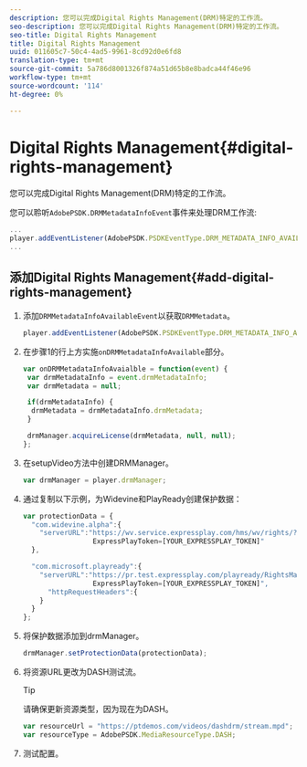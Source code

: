 ```yaml
---
description: 您可以完成Digital Rights Management(DRM)特定的工作流。
seo-description: 您可以完成Digital Rights Management(DRM)特定的工作流。
seo-title: Digital Rights Management
title: Digital Rights Management
uuid: 011605c7-50c4-4ad5-9961-8cd92d0e6fd8
translation-type: tm+mt
source-git-commit: 5a786d8001326f874a51d65b8e8badca44f46e96
workflow-type: tm+mt
source-wordcount: '114'
ht-degree: 0%

---
```



# Digital Rights Management{#digital-rights-management}

您可以完成Digital Rights Management(DRM)特定的工作流。

您可以聆听`AdobePSDK.DRMMetadataInfoEvent`事件来处理DRM工作流:

```js
... 
player.addEventListener(AdobePSDK.PSDKEventType.DRM_METADATA_INFO_AVAILABLE, onDRMMetadataInfoAvailable);
...
```

## 添加Digital Rights Management{#add-digital-rights-management}

1. 添加`DRMMetadataInfoAvailableEvent`以获取`DRMMetadata`。

   ```js
   player.addEventListener(AdobePSDK.PSDKEventType.DRM_METADATA_INFO_AVAILABLE, onDRMMetadataInfoAvaialble);
   ```

1. 在步骤1的行上方实施`onDRMMetadataInfoAvailable`部分。

   ```js
   var onDRMMetadataInfoAvaialble = function(event) { 
    var drmMetadataInfo = event.drmMetadataInfo; 
    var drmMetadata = null; 
   
    if(drmMetadataInfo) { 
     drmMetadata = drmMetadataInfo.drmMetadata; 
    } 
   
    drmManager.acquireLicense(drmMetadata, null, null); 
   };
   ```

1. 在setupVideo方法中创建DRMManager。

   ```js
   var drmManager = player.drmManager;
   ```

1. 通过复制以下示例，为Widevine和PlayReady创建保护数据：

   ```js
   var protectionData = { 
     "com.widevine.alpha":{ 
       "serverURL":"https://wv.service.expressplay.com/hms/wv/rights/? 
                    ExpressPlayToken=[YOUR_EXPRESSPLAY_TOKEN]"  
     }, 
   
     "com.microsoft.playready":{ 
       "serverURL":"https://pr.test.expressplay.com/playready/RightsManager.asmx? 
                    ExpressPlayToken=[YOUR_EXPRESSPLAY_TOKEN]", 
         "httpRequestHeaders":{ 
       } 
     } 
   };
   ```

1. 将保护数据添加到drmManager。

   ```js
   drmManager.setProtectionData(protectionData);
   ```

1. 将资源URL更改为DASH测试流。

   >[!TIP]
   >
   >请确保更新资源类型，因为现在为DASH。

   ```js
   var resourceUrl = "https://ptdemos.com/videos/dashdrm/stream.mpd"; 
   var resourceType = AdobePSDK.MediaResourceType.DASH;
   ```

1. 测试配置。